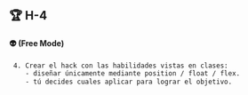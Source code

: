 ## 🏆 H-4

#### 👽 (Free Mode)

```sh
 4. Crear el hack con las habilidades vistas en clases:
    - diseñar únicamente mediante position / float / flex.
    - tú decides cuales aplicar para lograr el objetivo.
```